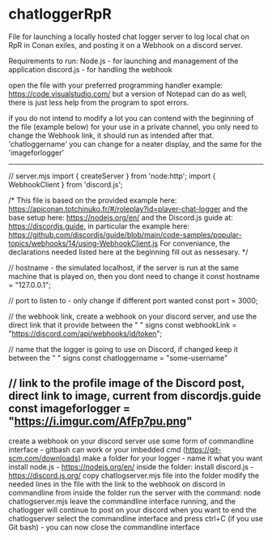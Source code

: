# chatloggerRpR
File for launching a locally hosted chat logger server to log local chat on RpR in Conan exiles, and posting it on a Webhook on a discord server.

Requirements to run:
Node.js - for launching and management of the application
discord.js - for handling the webhook

open the file with your preferred programming handler
example: https://code.visualstudio.com/
but a version of Notepad can do as well, there is just less help from the program to spot errors.

if you do not intend to modify a lot you can contend with the beginning of the file (example below)
for your use in a private channel, you only need to change the Webhook link, it should run as intended after that.
'chatloggername' you can change for a neater display, and the same for the 'imageforlogger'

-------------------------------------------------------
// server.mjs
import { createServer } from 'node:http';
import { WebhookClient } from 'discord.js';

/*
This file is based on the provided example here: https://apiconan.totchinuko.fr/#/roleplay?id=player-chat-logger
and the base setup here: https://nodejs.org/en/
and the Discord.js guide at: https://discordjs.guide,
in particular the example here: https://github.com/discordjs/guide/blob/main/code-samples/popular-topics/webhooks/14/using-WebhookClient.js
For conveniance, the declarations needed listed here at the beginning
fill out as nessesary.
*/

// hostname - the simulated localhost, if the server is run at the same machine that is played on, then you dont need to change it
const hostname = "127.0.0.1";

// port to listen to - only change if different port wanted
const port = 3000;

// the webhook link, create a webhook on your discord server, and use the direct link that it provide between the " " signs
const webhookLink = "https://discord.com/api/webhooks/id/token";

// name that the logger is going to use on Discord, if changed keep it between the " " signs
const chatloggername = "some-username"

// link to the profile image of the Discord post, direct link to image, current from discordjs.guide
const imageforlogger = "https://i.imgur.com/AfFp7pu.png"
-------------------------------------------------------

create a webhook on your discord server
use some form of commandline interface - gitbash can work or your imbedded cmd (https://git-scm.com/downloads)
make a folder for your logger - name it what you want
install node.js - https://nodejs.org/en/
inside the folder:
install discord.js - https://discord.js.org/
copy chatlogserver.mjs file into the folder
modify the needed lines in the file with the link to the webhook on discord
in commandline from inside the folder run the server with the command:
node chatlogserver.mjs
leave the commandline interface running, and the chatlogger will continue to post on your discord
when you want to end the chatlogserver select the commandline interface and press ctrl+C (if you use Git bash) - you can now close the commandline interface

